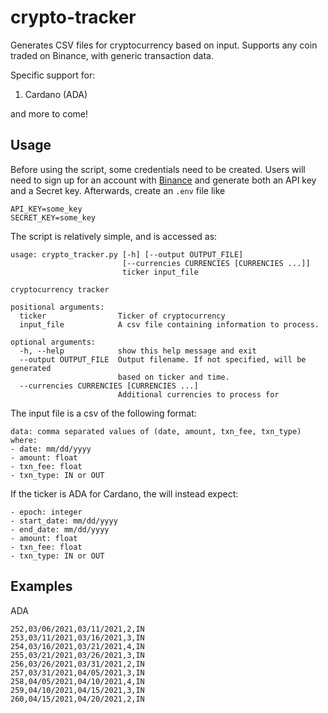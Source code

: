 
# crypto-tracker

Generates CSV files for cryptocurrency based on input. Supports any coin traded on Binance, with generic transaction data.

Specific support for:
1. Cardano (ADA)

and more to come!

## Usage
Before using the script, some credentials need to be created. Users will need to sign up for an account with [Binance](Binance.com) and generate both an API key and a Secret key. Afterwards, create an `.env` file like
```
API_KEY=some_key
SECRET_KEY=some_key
```

The script is relatively simple, and is accessed as:
```
usage: crypto_tracker.py [-h] [--output OUTPUT_FILE]
                         [--currencies CURRENCIES [CURRENCIES ...]]
                         ticker input_file

cryptocurrency tracker

positional arguments:
  ticker                Ticker of cryptocurrency
  input_file            A csv file containing information to process.

optional arguments:
  -h, --help            show this help message and exit
  --output OUTPUT_FILE  Output filename. If not specified, will be generated
                        based on ticker and time.
  --currencies CURRENCIES [CURRENCIES ...]
                        Additional currencies to process for
```

The input file is a csv of the following format:
```
data: comma separated values of (date, amount, txn_fee, txn_type) where:
- date: mm/dd/yyyy
- amount: float
- txn_fee: float
- txn_type: IN or OUT
```

If the ticker is ADA for Cardano, the will instead expect:
```
- epoch: integer
- start_date: mm/dd/yyyy
- end_date: mm/dd/yyyy
- amount: float
- txn_fee: float
- txn_type: IN or OUT
```

## Examples
ADA
```
252,03/06/2021,03/11/2021,2,IN
253,03/11/2021,03/16/2021,3,IN
254,03/16/2021,03/21/2021,4,IN
255,03/21/2021,03/26/2021,3,IN
256,03/26/2021,03/31/2021,2,IN
257,03/31/2021,04/05/2021,3,IN
258,04/05/2021,04/10/2021,4,IN
259,04/10/2021,04/15/2021,3,IN
260,04/15/2021,04/20/2021,2,IN
```
